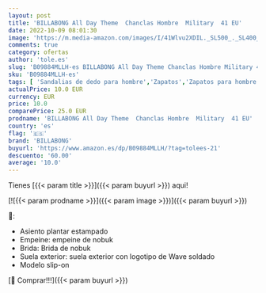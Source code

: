 ```yaml
---
layout: post
title: 'BILLABONG All Day Theme  Chanclas Hombre  Military  41 EU'
date: 2022-10-09 08:01:30
image: 'https://m.media-amazon.com/images/I/41Wlvu2XDIL._SL500_._SL400_.jpg'
comments: true
category: ofertas
author: 'tole.es'
slug: 'B09884MLLH-es BILLABONG All Day Theme Chanclas Hombre Military 41 EU'
sku: 'B09884MLLH-es'
tags: [ 'Sandalias de dedo para hombre','Zapatos','Zapatos para hombre','Zapatos y complementos','billabong','chanclas','🇪🇸', ]
actualPrice: 10.0 EUR
currency: EUR
price: 10.0
comparePrice: 25.0 EUR
prodname: 'BILLABONG All Day Theme  Chanclas Hombre  Military  41 EU'
country: 'es'
flag: '🇪🇸'
brand: 'BILLABONG'
buyurl: 'https://www.amazon.es/dp/B09884MLLH/?tag=tolees-21'
descuento: '60.00'
average: '10.0'
---
```


Tienes [{{< param title >}}]({{< param buyurl >}}) aqui!

[![{{< param prodname >}}]({{< param image >}})]({{< param buyurl >}})

🔎:

- Asiento plantar estampado
- Empeine: empeine de nobuk
- Brida: Brida de nobuk
- Suela exterior: suela exterior con logotipo de Wave soldado
- Modelo slip-on

[🛒 Comprar!!!]({{< param buyurl >}})

